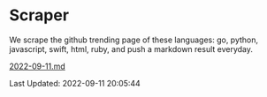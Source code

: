 # Scraper

We scrape the github trending page of these languages: go, python, javascript, swift, html, ruby, and push a markdown result everyday.

[2022-09-11.md](https://github.com/henson/Scraper/blob/master/2022-09-11.md)

Last Updated: 2022-09-11 20:05:44